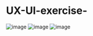 # UX-UI-exercise-
![image](https://user-images.githubusercontent.com/77253444/126735895-c19feab5-fa58-4e65-8f62-63c956e8b096.png)
![image](https://user-images.githubusercontent.com/77253444/126735911-8fd5bebb-2ee1-4ed0-963e-c3ddf89521f5.png)
![image](https://user-images.githubusercontent.com/77253444/126735932-25cb7ed4-2684-488b-a1ff-64248e154058.png)
